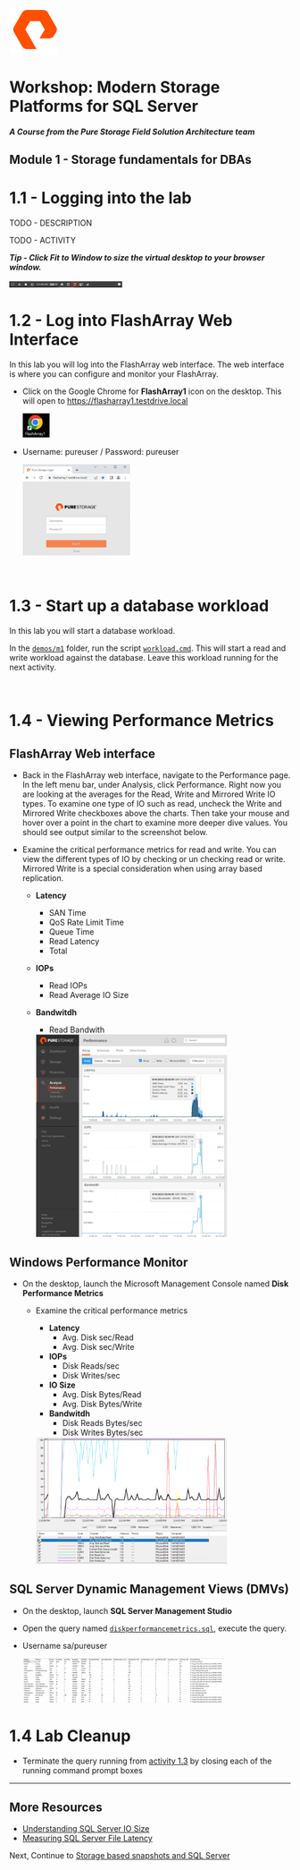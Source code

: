 ![](./../graphics/purestorage.png)

# Workshop: Modern Storage Platforms for SQL Server

#### <i>A Course from the Pure Storage Field Solution Architecture team</i>

## Module 1 - Storage fundamentals for DBAs


# 1.1 - Logging into the lab

TODO - DESCRIPTION

TODO - ACTIVITY

**<i>Tip - Click Fit to Window to size the virtual desktop to your browser window. </i>**

<img src=../graphics/1.1.png width="40%" height="40%" >

<br />

# 1.2 - Log into FlashArray Web Interface
In this lab you will log into the FlashArray web interface. The web interface is where you can configure and monitor your FlashArray. 

- Click on the Google Chrome for **FlashArray1** icon on the desktop. This will open to https://flasharray1.testdrive.local
   
    <img src=../graphics/1.2.1.png width="10%" height="10%" >

- Username: pureuser / Password: pureuser
        
    <img src=../graphics/1.2.2.png width="40%" height="40%" >

<br />

# 1.3 - Start up a database workload

In this lab you will start a database workload. 

In the [`demos/m1`](./demos/m1/) folder, run the script [`workload.cmd`](./demos/m1/workload.bat). This will start a read and write workload against the database. Leave this workload running for the next activity.

<br />

# 1.4 - Viewing Performance Metrics

## FlashArray Web interface

- Back in the FlashArray web interface, navigate to the Performance page. In the left menu bar, under Analysis, click Performance. Right now you are looking at the averages for the Read, Write and Mirrored Write IO types. To examine one type of IO such as read, uncheck the Write and Mirrored Write checkboxes above the charts.  Then take your mouse and hover over a point in the chart to examine more deeper dive values. You should see output similar to the screenshot below.

- Examine the critical performance metrics for read and write. You can view the different types of IO by checking or un checking read or write. Mirrored Write is a special consideration when using array based replication.
    - **Latency**
        - SAN Time
        - QoS Rate Limit Time
        - Queue Time
        - Read Latency
        - Total
    - **IOPs**
        - Read IOPs
        - Read Average IO Size        
    - **Bandwitdh**
       - Read Bandwith

        <img src=../graphics/1.4.1.png width="75%" height="75%" >

## Windows Performance Monitor

- On the desktop, launch the Microsoft Management Console named **Disk Performance Metrics**
    - Examine the critical performance metrics
        - **Latency**
            - Avg. Disk sec/Read
            - Avg. Disk sec/Write
        - **IOPs**
            - Disk Reads/sec
            - Disk Writes/sec
        - **IO Size**
            - Avg. Disk Bytes/Read
            - Avg. Disk Bytes/Write
        - **Bandwitdh**
            - Disk Reads Bytes/sec
            - Disk Writes Bytes/sec
      
        <img src=../graphics/1.4.2.png width="75%" height="75%" >


## SQL Server Dynamic Management Views (DMVs)

- On the desktop, launch **SQL Server Management Studio**
- Open the query named [`diskperformancemetrics.sql`](./demos/m1/diskperformancemetrics.sql), execute the query.
- Username sa/pureuser

    <img src=../graphics/1.4.3.png width="75%" height="75%" >

# 1.4 Lab Cleanup

 - Terminate the query running from [activity 1.3](#13---start-up-a-database-workload) by closing each of the running command prompt boxes

---

## More Resources
- [Understanding SQL Server IO Size](https://www.nocentino.com/posts/2021-12-10-sqlserver-io-size/)
- [Measuring SQL Server File Latency](https://www.nocentino.com/posts/2021-10-06-sql-server-file-latency)



Next, Continue to [Storage based snapshots and SQL Server](./2-StorageSnapshotsForSqlServer.md)
